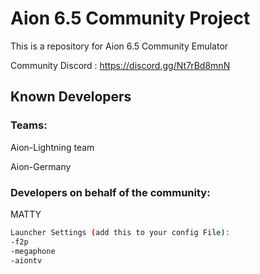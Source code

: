 # Aion 6.5 Community Project

This is a repository for Aion 6.5 Community Emulator

Community Discord : https://discord.gg/Nt7rBd8mnN

## Known Developers
### Teams:

Aion-Lightning team

Aion-Germany

### Developers on behalf of the community:

MATTY

```sh
Launcher Settings (add this to your config File):
-f2p
-megaphone
-aiontv
```